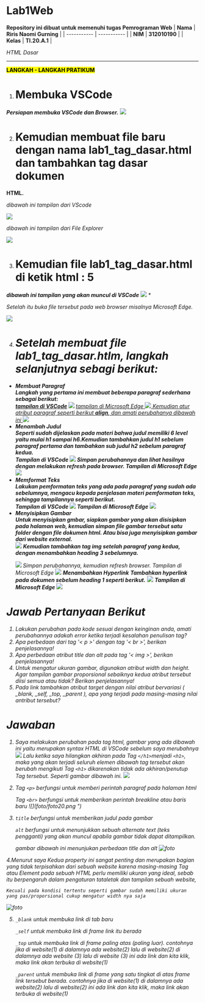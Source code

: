 # Lab1Web

<strong>Repository ini dibuat untuk memenuhi tugas Pemrograman Web</strong>
| <strong>Nama</strong>      | <strong>Riris Naomi Gurning</strong>  |
| ----------- | ----------- |
| <strong>NIM</strong>     | <strong>312010190</strong>       |
| <strong>Kelas</strong>   | <strong>TI.20.A.1</strong>        |

<p><i>HTML Dasar</i></p>

<p><strong><hr><mark>LANGKAH - LANGKAH PRATIKUM</mark></hr></strong></p>

1. # <strong>Membuka VSCode</strong>
<strong><i>Persiapan membuka VSCode dan Browser.</i></strong> 
    ![](Foto/foto1.png)

2. # <strong>Kemudian membuat file baru dengan nama lab1_tag_dasar.html dan tambahkan tag dasar dokumen</strong>
<strong>HTML.</strong>
        <p><i>dibawah ini tampilan dari VScode</i></p>
            ![](Foto/foto2.png)
        <p><i>dibawah ini tampilan dari File Explorer</i></p> 
            ![](Foto/foto3.png)

3. # <strong>Kemudian file lab1_tag_dasar.html di ketik html : 5</strong>
<strong><i>dibawah ini tampilan yang akan muncul di VSCode<i></strong>
           ![](Foto/foto4.png)
       * <p><i>Setelah itu buka file tersebut pada web browser misalnya Microsoft Edge.</i></p>
           ![](Foto/foto5.png)

4. # <strong>Setelah membuat file lab1_tag_dasar.htlm, langkah selanjutnya sebagi berikut:</strong>
* <strong><i>Membuat Paragraf</i></strong>
   <strong><br>Langkah yang pertama ini membuat beberapa paragraf sederhana sebagai berikut:</br>
   <strong><ins>tampilan di VSCode<ins></strong>
      ![](Foto/foto6.png)
   </strong><ins>tampilan di Microsoft Edge<ins></strong>
      ![](Foto/foto7.png)
   </strong><i>Kemudian atur atribut paragraf seperti berikut <b>align</b>, dan amati perubahanya dibawah ini </i>
      ![](Foto/foto8.png)
* <strong><i>Menambah Judul</i></strong>
   <strong><br>Seperti sudah dijelaskan pada materi bahwa judul memiliki 6 level yaitu mulai h1 sampai h6.Kemudian tambahkan judul h1 sebelum paragraf pertama dan tambahkan sub judul h2 sebelum paragraf kedua.</br></strong>
      <strong><i>Tampilan di VSCode</i>
        ![](Foto/foto9.png)
      <strong>Simpan perubahannya dan lihat hasilnya dengan melakukan refresh pada browser.</strong>
      <strong><i>Tampilan di Microsoft Edge</i></br>
        ![](Foto/foto10.png)
* <strong><i>Memformat Teks</i></strong>
    <strong><br>Lakukan pemformatan teks yang ada pada paragraf yang sudah ada sebelumnya, mengacu kepada penjelasan materi pemformatan teks, sehingga tampilannya seperti berikut.</br></strong>
    <strong><i>Tampilan di VSCode</i></strong>
        ![](Foto/foto11.png)
    </strong><i>Tampilan di Microsoft Edge</i></strong>
        ![](Foto/foto12.png)
* <strong><i>Menyisipkan Gambar</i></strong>
    <strong><br>Untuk menyisipkan gmbar, siapkan gambar yang akan disisipkan pada halaman web, kemudian simpan file gambar tersebut satu folder dengan file dokumen html. Atau bisa juga menyisipkan gambar dari website external.</br></strong>
        ![](Foto/foto13.png)
    <strong>Kemudian tambahkan tag img setelah paragraf yang kedua, dengan menambahkan heading 3 sebelumnya.</p>
        ![](Foto/foto14.png)
    </strong><i>Simpan perubahannya, kemudian refresh browser.<i></strong>
    </strong><i>Tampilan di Microsoft Edge</i></strong>
        ![](Foto/foto15.png)
    <strong><i>Menambahkan Hyperlink</i></strong>
    <strong><i>Tambahkan hyperlink pada dokumen sebelum heading 1 seperti berikut.</i></strong>
        ![](Foto/foto16.png)
    <strong><i>Tampilan di Microsoft Edge</i></strong>
        ![](Foto/foto17.png)

# *Jawab Pertanyaan Berikut*
1. Lakukan perubahan pada kode sesuai dengan keinginan anda, amati perubahannya adakah error ketika terjadi  kesalahan penulisan tag?
2. Apa perbedaan dari tag '< p >' dengan tag '< br >', berikan penjelasannya! 
3. Apa perbedaan atribut title dan alt pada tag '< img >', berikan penjelasannya!
4. Untuk mengatur ukuran gambar, digunakan atribut width dan height. Agar tampilan gambar proporsional sebaiknya kedua atribut tersebut diisi semua atau tidak? Berikan penjelasannya!
5. Pada link tambahkan atribut target dengan nilai atribut bervariasi ( _blank, _self, _top, _parent ), apa yang terjadi pada masing-masing nilai antribut tersebut?

# *Jawaban*
1. Saya melakukan perubahan pada tag html, gambar yang ada dibawah ini yaitu merupakan syntax HTML di VSCode sebelum saya merubahnya
 ![](foto/foto18.png)
 Lalu ketika saya hilangkan akhiran pada Tag `</h1>`menjadi `<h1>`, maka yang akan terjadi seluruh elemen dibawah tag tersebut akan berubah mengikuti Tag `<h1>` dikarenakan tidak ada akhiran/penutup Tag tersebut. Seperti gambar dibawah ini.
 ![](foto/foto19.png)

2. Tag `<p>` berfungsi untuk memberi perintah paragraf pada halaman html

	Tag `<br>` berfungsi untuk memberikan perintah breakline atau baris baru
 ![](foto/foto20.png ")

3. `title` berfungsi untuk memberikan judul pada gambar

	`alt` berfungsi untuk menunjukkan sebuah alternate text (teks pengganti) yang akan muncul apabila gambar tidak dapat ditampilkan.

	gambar dibawah ini menunjukan perbedaan title dan alt
![foto](foto/foto21.png "alt title")

4.Menurut saya Kedua property ini sangat penting dan merupakan bagian yang tidak terpisahkan dari sebuah website karena masing-masing Tag atau Element pada sebuah HTML perlu memiliki ukuran yang ideal, sebab itu berpengaruh dalam pengaturan tataletak dan tampilan sebuah website,

	Kecuali pada kondisi tertentu seperti gambar sudah memiliki ukuran yang pas/proporsional cukup mengatur width nya saja
![foto](foto/foto22.png)  

5. `_blank` untuk membuka link di tab baru

	`_self` untuk membuka link di frame link itu berada

	`_top` untuk membuka link di frame paling atas (paling luar).  contohnya jika di website(1) di dalamnya ada website(2) lalu di website(2) di dalamnya ada website (3) lalu di website (3) ini ada link dan kita klik, maka link akan terbuka di website(1)

	`_parent` untuk membuka link di frame yang satu tingkat di atas frame link tersebut berada. contohnya jika di website(1) di dalamnya ada website(2) lalu di website(2) ini ada link dan kita klik, maka link akan terbuka di website(1)
    
     



